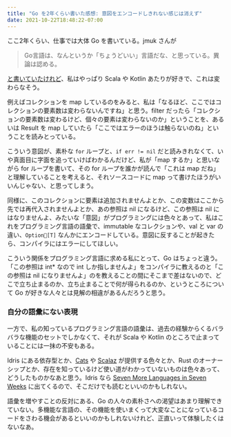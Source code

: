 ```yaml
---
title: "Go を2年くらい書いた感想: 意図をエンコードしきれない感じは消えず"
date: 2021-10-22T18:48:22-07:00
---
```

ここ2年くらい、仕事では大体 Go を書いている。jmuk さんが

> Go言語は、なんというか「ちょうどいい」言語だな、と思っている。異論は認める。

[と書いていたけれど](https://messagepassing.github.io/008-justright/04-jmuk/)、私はやっぱり Scala や Kotlin あたりが好きで、これは変わらなそう。

例えばコレクションを map しているのをみると、私は「なるほど、ここではコレクションの要素数は変わらないんですね」と思う。filter だったら「コレクションの要素数は変わるけど、個々の要素は変わらないのか」ということを、あるいは Result を map していたら「ここではエラーのほうは触らないのね」ということを読みとっている。

こういう意図が、素朴な `for` ループと、`if err != nil` だと読みきれなくて、いや真面目に字面を追っていけばわかるんだけど、私が「map するか」と思いながら for ループを書いて、その for ループを誰かが読んで「これは map だね」と理解していることを考えると、それソースコードに map って書けたほうがいいんじゃない、と思ってしまう。

同様に、このコレクションに要素は追加されませんよとか、この変数はここから先では再代入されませんよとか、あの参照は nil になるけど、この参照は nil にはなりませんよ、みたいな「意図」がプログラミングには色々とあって、私はこれをプログラミング言語の語彙で、immutable なコレクションや、val と var の違い、`Option[T]` なんかにエンコードしている。意図に反することが起きたら、コンパイラにはエラーにしてほしい。

こういう関係をプログラミング言語に求める私にとって、Go はちょっと違う。「この参照は int* なので int しか指しませんよ」をコンパイラに教えるのと「この参照は nil になりませんよ」のを教えることの間にそこまで差はないので、どこで立ち止まるのか、立ち止まることで何が得られるのか、というところについて Go が好きな人々とは見解の相違があるんだろうと思う。

### 自分の語彙にない表現

一方で、私の知っているプログラミング言語の語彙は、過去の経験からくるバラバラな機能のセットでしかなくて、それが Scala や Kotlin のところで止まっていることには一抹の不安もある。

Idris にある依存型とか、[Cats](https://typelevel.org/cats/) や [Scalaz](https://github.com/scalaz/scalaz) が提供する色々とか、Rust のオーナーシップとか、存在を知っているけど使い道がわかっていないものは色々あって、どうしたものかなあと思う。Idris なら [Seven More Languages in Seven Weeks](https://pragprog.com/titles/7lang/seven-more-languages-in-seven-weeks/) に出てくるので、そこだけでも読むといいのかもしれない。

語彙を増やすことの反対にある、Go の人々の素朴さへの渇望はあまり理解できていない。多機能な言語の、その機能を使いまくって大変なことになっているコードをさわる機会があるといいのかもしれないけれど、正直いって体験したくはないなあ。
